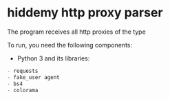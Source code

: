 # hiddemy http proxy parser

The program receives all http proxies of the type

To run, you need the following components:
- Python 3 and its libraries:

```py
- requests
- fake_user agent
- bs4
- colorama
```

